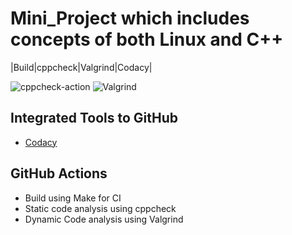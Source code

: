 # Mini_Project which includes concepts of both Linux and C++



|Build|cppcheck|Valgrind|Codacy|



![cppcheck-action](https://github.com/99002593/Mini_Project/workflows/cppcheck-action/badge.svg)
![Valgrind](https://github.com/99002593/Mini_Project/workflows/Valgrind/badge.svg)



## Integrated Tools to GitHub
*  [Codacy](https://www.codacy.com/)

## GitHub Actions
* Build using Make for CI
* Static code analysis using cppcheck
* Dynamic Code analysis using Valgrind
